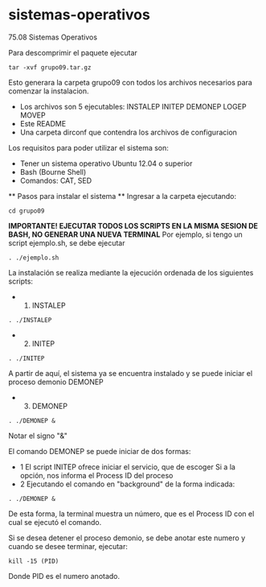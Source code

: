 # sistemas-operativos
75.08 Sistemas Operativos

Para descomprimir el paquete ejecutar
```
tar -xvf grupo09.tar.gz
```
Esto generara la carpeta grupo09 con todos los archivos necesarios para comenzar la instalacion.
* Los archivos son 5 ejecutables: INSTALEP INITEP DEMONEP LOGEP MOVEP
* Este README
* Una carpeta dirconf que contendra los archivos de configuracion

Los requisitos para poder utilizar el sistema son:
* Tener un sistema operativo Ubuntu 12.04 o superior
* Bash (Bourne Shell)
* Comandos: CAT, SED

** Pasos para instalar el sistema **
Ingresar a la carpeta ejecutando:
```
cd grupo09
```

**IMPORTANTE! EJECUTAR TODOS LOS SCRIPTS EN LA MISMA SESION DE BASH, NO GENERAR UNA NUEVA TERMINAL**
Por ejemplo, si tengo un script ejemplo.sh, se debe ejecutar
```
. ./ejemplo.sh
```
La instalación se realiza mediante la ejecución ordenada de los siguientes scripts:

* 1) INSTALEP
```
. ./INSTALEP
```
* 2) INITEP
```
. ./INITEP
```
A partir de aquí, el sistema ya se encuentra instalado y se puede iniciar el proceso demonio DEMONEP
* 3) DEMONEP
```
. ./DEMONEP &
```
Notar el signo "&"

El comando DEMONEP se puede iniciar de dos formas:
* 1 El script INITEP ofrece iniciar el servicio, que de escoger Si a la opción, nos informa el Process ID
del proceso
* 2 Ejecutando el comando en "background" de la forma indicada:
```
. ./DEMONEP &
```
De esta forma, la terminal muestra un número, que es el Process ID con el cual se ejecutó el comando.

Si se desea detener el proceso demonio, se debe anotar este numero y cuando se desee terminar, ejecutar:
```
kill -15 (PID)
```
Donde PID es el numero anotado.
